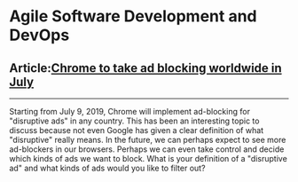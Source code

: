 Agile Software Development and DevOps
=======



## Article:[Chrome to take ad blocking worldwide in July](https://www.computerworld.com.au/article/656311/chrome-take-ad-blocking-worldwide-july/?fp=4&fpid=611908207)
-----





Starting from July 9, 2019, Chrome will implement ad-blocking for "disruptive ads" in any country. This has been an interesting topic to discuss because not even Google has given a clear definition of what "disruptive" really means. In the future, we can perhaps expect to see more ad-blockers in our browsers. Perhaps we can even take control and decide which kinds of ads we want to block. What is your definition of a "disruptive ad" and what kinds of ads would you like to filter out?

